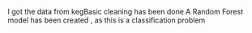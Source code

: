 I got the data from kegBasic cleaning has been done
A Random Forest model has been created , as this is a classification problem

